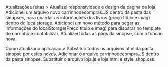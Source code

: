 Atualizações feitas > 
Atualizei responsividade e design da pagina da loja.
Adicionei um arquivo novo carrinhodecompras.JS dentro da pasta das sinopses, para guardar as informações dos livros (preço titulo e imag) dentro do localstorage.
Adicionei um novo método para pegar as informações do localStorage(Preço titulo e imag) para disparar no template do carrinho e contabilizar.
Atualizei todas as págs da sinopse, com a funcao nova.


Como atualizar a aplicacao > 
Substituir todos os arquivos html da pasta sinopse por estes novos.
Adicionar o arquivo carrinhodecompra.JS dentro da pasta sinopse.
Substituir o arquivo loja.js e loja.html e style_shop.css.
